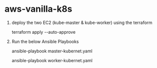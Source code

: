 # aws-vanilla-k8s
1. deploy the two EC2 (kube-master & kube-worker) using the terraform

   terraform apply --auto-approve

2. Run the below Ansible Playbooks
 
   ansible-playbook master-kubernet.yaml

   ansible-playbook worker-kubernet.yaml

